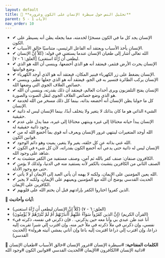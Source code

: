 ```yaml
---
layout: default
title: 📌 **تحليل النص حول سيطرة الإنسان على الكون وغروره**
parent: الأيات 1 - 5
nav_order: 10
---
```


- ✔ الإنسان يجد كل ما في الكون مسخرًا لخدمته، مما يجعله يظن أنه يسيطر على الكون.
- ✔ الإنسان يأخذ الأسباب ويعتقد أنه الفاعل الرئيسي، متناسيًا خالق الأسباب.
- ✔ الله تعالى أشار إلى طغيان الإنسان عندما يستغني في قوله: {كَلاَّ إِنَّ الإنسان ليطغى أَن رَّآهُ استغنى} [العلق: ٦ - ٧].
- ✔ الإنسان يحرث الأرض فتثمر، فيعتقد أنه هو الذي أخضعها، وينسى أن الله هو الذي وضع قوانينها.
- ✔ الإنسان يضغط على زر الكهرباء فينير المكان، فيعتقد أنه هو الذي أوجد الكهرباء.
- ✔ الإنسان يركب الطائرة فتسير به في الجو، فيعتقد أنه هو الذي جعلها تطير، وينسى خصائص الغلاف الجوي التي وضعها الله.
- ✔ الإنسان يفتح التلفزيون ويرى أحداث العالم، فيعتقد أن ذلك بقدرته، وينسى أن الله هو الذي وضع خصائص الغلاف الجوي لنقل الصوت والصورة.
- ✔ كل ما حولنا يظن الإنسان أنه أخضعه بذاته، بينما كل ذلك مسخر من الله لخدمة الإنسان.
- ✔ الشيء الذاتي هو ما كان بذاتك لا يتغير ولا يتخلف أبدًا، بينما الإنسان ليس له ذاتية حقيقية.
- ✔ الإنسان يبدأ حياته محتاجًا إلى غيره وينتهي محتاجًا إلى غيره، مما يدل على عدم وجود ذاتية حقيقية له.
- ✔ الله أوجد المتغيرات لينتهي غرور الإنسان ويعرف أنه قوي بما أخضع الله له من قوانين الكون.
- ✔ الله غني بذاته عن كل خلقه، يغير ولا يتغير، يميت وهو دائم الوجود.
- ✔ الإنسان ليس له ذاتية حتى يدعي أنه أخضع الكون بقدراته، لأن كل شيء في الكون شاهد على وجود الله.
- ✔ الكافرون صنفان: صنف كفر بالله ثم آمن، وصنف مستفيد من الكفر متشبث به.
- ✔ الصنف الثاني من الكافرين يتشبث بالكفر لأنه يستفيد منه في الدنيا، ولذلك لا يؤمن حتى مع وجود الأدلة.
- ✔ الله يعين المؤمنين على الإيمان، ولكنه لا يهمه أن يأتي العبد إلى الإيمان أو لا يأتي.
- ✔ الحديث القدسي يوضح أن الله مع المؤمنين ويعينهم على الإيمان، ولكنه لا يجبر الكافرين على الإيمان.
- ✔ الذين كفروا اختاروا الكفر بإرادتهم قبل أن يختم الله على قلوبهم.

📜 **آيات وأحاديث:**
- {كَلاَّ إِنَّ الإنسان ليطغى أَن رَّآهُ استغنى} (العلق: ٦ - ٧)
- {إِنَّ الذين كَفَرُواْ سَوَآءٌ عَلَيْهِمْ أَأَنذَرْتَهُمْ أَمْ لَمْ تُنْذِرْهُمْ لاَ يُؤْمِنُونَ} (القرآن الكريم)
- «أنا عند ظن عبدي بي وأنا معه حين يذكرني. . فإن ذكرني في نفسه، ذكرته في نفسي، وإن ذكرني في ملأ ذكرته في ملأ خير منه، وإن اقترب إلي شبرا تقربت إليه ذراعا، وإن اقترب إلي ذراعا اقتربت إليه باعا وإن أتاني يمشي أتيته هرولة» (الحديث القدسي)

🔑 **الكلمات المفتاحية:**
#سيطرة الإنسان #غرور الإنسان #خالق الأسباب #طغيان الإنسان #ذاتية الإنسان #الكافرون #الإيمان #الحديث القدسي #قوانين الكون #وجود الله
